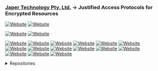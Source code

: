 ### [Japer Technology Pty. Ltd.](https://www.japer.technology) → Justified Access Protocols for Encrypted Resources

[![Website](https://img.shields.io/badge/JAPER_iOS_App-Apple_Store-informational?style=flat-square&color=ac43d9&logo=apple&logoColor=white)](https://apps.apple.com/us/app/japer/id1481154593?ls=1)
[![Website](https://img.shields.io/badge/JAPER_Android_App-Google_Play_Store-informational?style=flat-square&color=ac43d9&logo=android&logoColor=white)](https://play.google.com/store/apps/details?id=com.japer)

[![Website](https://img.shields.io/badge/JAPER_Developer-Postman-informational?style=flat-square&color=ac43d9&logo=postman&logoColor=white)](https://developer.japer.io)
[![Website](https://img.shields.io/badge/JAPER_ChatGPT-OpenAI-informational?style=flat-square&color=ac43d9&logo=openai&logoColor=white)](https://chatgpt.com/g/g-GrNiWW5CX-japer-technology-pty-ltd)

[![Website](https://img.shields.io/badge/JAPER_Source-GitHub-informational?style=flat-square&color=ac43d9&logo=github&logoColor=white)](https://github.com/japertechnology?tab=repositories&q=&type=&language=&sort=name)
[![Website](https://img.shields.io/badge/Game-informational?style=flat-square&color=08872B)](https://github.com/japertechnology?tab=repositories&q=game-&type=&language=&sort=name)
[![Website](https://img.shields.io/badge/Japer-informational?style=flat-square&color=08872B)](https://github.com/japertechnology?tab=repositories&q=japer&type=&language=&sort=name)
[![Website](https://img.shields.io/badge/Juxta-informational?style=flat-square&color=08872B)](https://github.com/japertechnology?tab=repositories&q=juxta-&type=&language=&sort=name)
[![Website](https://img.shields.io/badge/Omnibox-informational?style=flat-square&color=08872B)](https://github.com/japertechnology?tab=repositories&q=omnibox&type=&language=&sort=name)
[![Website](https://img.shields.io/badge/Private-informational?style=flat-square&color=08872B)](https://github.com/japertechnology?tab=repositories&type=private&language=&sort=name)
[![Website](https://img.shields.io/badge/Public-informational?style=flat-square&color=08872B)](https://github.com/japertechnology?tab=repositories&type=public&language=&sort=name)
[![Website](https://img.shields.io/badge/Sandpit-informational?style=flat-square&color=08872B)](https://github.com/japertechnology?tab=repositories&q=sandpit&type=&language=&sort=name)
[![Website](https://img.shields.io/badge/Spark-informational?style=flat-square&color=08872B)](https://github.com/japertechnology?tab=repositories&q=spark&type=&language=&sort=name)
[![Website](https://img.shields.io/badge/Starred-informational?style=flat-square&color=08872B)](https://github.com/japertechnology?tab=repositories&q=&type=&language=&sort=stargazers)
[![Website](https://img.shields.io/badge/Static-informational?style=flat-square&color=08872B)](https://github.com/japertechnology?tab=repositories&q=static&type=&language=&sort=name)
[![Website](https://img.shields.io/badge/Template-informational?style=flat-square&color=08872B)](https://github.com/japertechnology?tab=repositories&type=template&language=&sort=name)
[![Website](https://img.shields.io/badge/1-informational?style=flat-square&color=08872B)](https://github.com/japertechnology?tab=repositories&q=&type=&language=&sort=name)
[![Website](https://img.shields.io/badge/2-informational?style=flat-square&color=08872B)](https://github.com/japertechnology?tab=repositories&q=&type=&language=&page=2&sort=name)
[![Website](https://img.shields.io/badge/3-informational?style=flat-square&color=08872B)](https://github.com/japertechnology?tab=repositories&q=&type=&language=&page=3&sort=name)



<details>
  <summary>Repositories</summary>

  #### JAPER's primary product is it's API, this GitHub repository contains resources that compliment the API documentation at [developer.japer.io](https://developer.japer.io)
  
  [![ReadMe Card](https://github-readme-stats.vercel.app/api/pin/?username=japertechnology&repo=developer-japer-io)](https://github.com/japertechnology/developer-japer-io)

  #### During the development of JAPER this tool proved very useful.  
  
  [![ReadMe Card](https://github-readme-stats.vercel.app/api/pin/?username=japertechnology&repo=juxta-repo)](https://github.com/japertechnology/juxta-repo)

<details>
  <summary>GitHub Stats</summary>
  
  ![stats](https://github-readme-stats.vercel.app/api?username=japertechnology&title_color=3498db&text_color=2ecc71&icon_color=3498db&bg_color=00000000&hide_border=true&show_icons=true&include_all_commits=true&count_private=true&disable_animations=true)
  ![trophy](https://github-profile-trophy.vercel.app/?username=japertechnology&no-bg=true&no-frame=true&column=4&theme=algolia)
  
  ![graph](https://github-readme-activity-graph.vercel.app/graph?username=japertechnology&bg_color=0000000&color=2980b9&line=2980b9&point=27ae60&area_color=2980b9&area=true&hide_border=true)
  
  ![streak](https://github-contributor-stats.vercel.app/api?username=japertechnology&title_color=3498db&text_color=2ecc71&icon_color=3498db&bg_color=00000000&hide_border=true&show_icons=true&include_all_commits=true&count_private=true&disable_animations=true)
  ![streak](https://streak-stats.demolab.com/?user=japertechnology&hide_border=true&background=00000000&border=2980b9&stroke=2980b9&ring=27ae60&fire=27ae60&currStreakNum=2980b9&sideNums=2980b9&currStreakLabel=2980b9&sideLabels=2980b9&dates=2980b9)
  
</details>

</details>

